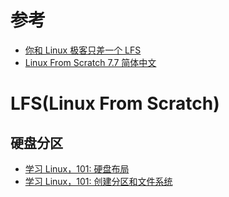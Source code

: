 
参考
===============================

* [你和 Linux 极客只差一个 LFS](https://linux.cn/article-8438-1.html)
* [Linux From Scratch 7.7 简体中文](https://linux.cn/lfs/LFS-BOOK-7.7-systemd/index.html)

LFS(Linux From Scratch)
===============================

硬盘分区
----------------

* [学习 Linux，101: 硬盘布局](https://www.ibm.com/developerworks/cn/linux/l-lpic1-v3-102-1/)
* [学习 Linux，101: 创建分区和文件系统](https://www.ibm.com/developerworks/cn/linux/l-lpic1-v3-104-1/index.html)
